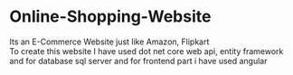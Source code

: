 # Online-Shopping-Website
Its an E-Commerce Website just like Amazon, Flipkart<br>
To create this website I have used dot net core web api, entity framework and for database sql server and for frontend part i have used angular

